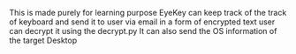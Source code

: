 This is made purely for learning purpose
EyeKey can keep track of the track of keyboard and send it to user via email in a form of encrypted text 
user can decrypt it using the decrypt.py 
It can also send the OS information of the target Desktop 
